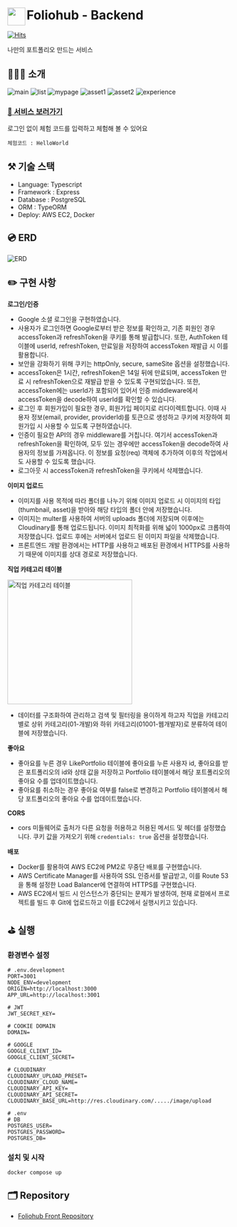 # <a href="https://www.foliohub.me"><img src="https://github.com/y-solb/foliohub-backend/assets/59462108/8f74737b-07b0-468e-aea3-acf56d8fb233" align="left" width="40" height="40"></a> Foliohub - Backend

[![Hits](https://hits.seeyoufarm.com/api/count/incr/badge.svg?url=https%3A%2F%2Fgithub.com%2Fy-solb%2Ffoliohub-backend&count_bg=%23607AE9&title_bg=%236A6A6A&icon=&icon_color=%23FF0202&title=hits&edge_flat=false)](https://hits.seeyoufarm.com)

나만의 포트폴리오 만드는 서비스

## 💁🏻‍♀️ 소개

![main](https://github.com/y-solb/foliohub-backend/assets/59462108/1c17f2c2-da2a-477d-b9a6-65960393bb04)
![list](https://github.com/y-solb/foliohub-backend/assets/59462108/99ca6a66-1e10-436f-87db-721045bbb44d)
![mypage](https://github.com/y-solb/foliohub-backend/assets/59462108/c5d767d8-8242-4c56-b9fb-57ab19bc45e2)
![asset1](https://github.com/y-solb/foliohub-backend/assets/59462108/40a57eff-1e39-4279-b61c-ba59bf620642)
![asset2](https://github.com/y-solb/foliohub-backend/assets/59462108/4fc022a4-1bcb-4c4e-aadf-3555285a8fc9)
![experience](https://github.com/y-solb/foliohub-backend/assets/59462108/498f81af-3fd9-4cbb-8f74-d3591dda41ee)

### [🚀 서비스 보러가기](https://www.foliohub.me)

로그인 없이 체험 코드를 입력하고 체험해 볼 수 있어요

```
체험코드 : HelloWorld
```

## ⚒️ 기술 스택

- Language: Typescript
- Framework : Express
- Database : PostgreSQL
- ORM : TypeORM
- Deploy: AWS EC2, Docker

## 💿 ERD

![ERD](https://github.com/y-solb/foliohub-backend/assets/59462108/b14286e0-8239-4359-8bca-44575c81a6de)

## ✏️ 구현 사항

**로그인/인증**

- Google 소셜 로그인을 구현하였습니다.
- 사용자가 로그인하면 Google로부터 받은 정보를 확인하고, 기존 회원인 경우 accessToken과 refreshToken을 쿠키를 통해 발급합니다. 또한, AuthToken 테이블에 userId, refreshToken, 만료일을 저장하여 accessToken 재발급 시 이를 활용합니다.
- 보안을 강화하기 위해 쿠키는 httpOnly, secure, sameSite 옵션을 설정했습니다.
- accessToken은 1시간, refreshToken은 14일 뒤에 만료되며, accessToken 만료 시 refreshToken으로 재발급 받을 수 있도록 구현되었습니다. 또한, accessToken에는 userId가 포함되어 있어서 인증 middleware에서 accessToken을 decode하여 userId를 확인할 수 있습니다.
- 로그인 후 회원가입이 필요한 경우, 회원가입 페이지로 리다이렉트합니다. 이때 사용자 정보(email, provider, providerId)를 토큰으로 생성하고 쿠키에 저장하여 회원가입 시 사용할 수 있도록 구현하였습니다.
- 인증이 필요한 API의 경우 middleware를 거칩니다. 여기서 accessToken과 refreshToken을 확인하여, 모두 있는 경우에만 accessToken을 decode하여 사용자의 정보를 가져옵니다. 이 정보를 요청(req) 객체에 추가하여 이후의 작업에서도 사용할 수 있도록 했습니다.
- 로그아웃 시 accessToken과 refreshToken을 쿠키에서 삭제했습니다.

**이미지 업로드**

- 이미지를 사용 목적에 따라 폴더를 나누기 위해 이미지 업로드 시 이미지의 타입(thumbnail, asset)을 받아와 해당 타입의 폴더 안에 저장했습니다.
- 이미지는 multer를 사용하여 서버의 uploads 폴더에 저장되며 이후에는 Cloudinary를 통해 업로드됩니다. 이미지 최적화를 위해 넓이 1000px로 크롭하여 저장했습니다. 업로드 후에는 서버에서 업로드 된 이미지 파일을 삭제했습니다.
- 프론트엔드 개발 환경에서는 HTTP를 사용하고 배포된 환경에서 HTTPS를 사용하기 때문에 이미지를 상대 경로로 저장했습니다.

**직업 카테고리 테이블**

<img src="https://github.com/y-solb/foliohub-backend/assets/59462108/2a1fd219-d9ab-45ef-9ed4-d4612dba7be0" alt="직업 카테고리 테이블" width="280">

- 데이터를 구조화하여 관리하고 검색 및 필터링을 용이하게 하고자 직업을 카테고리별로 상위 카테고리(01-개발)와 하위 카테고리(01001-웹개발자)로 분류하여 테이블에 저장했습니다.

**좋아요**

- 좋아요를 누른 경우 LikePortfolio 테이블에 좋아요를 누른 사용자 id, 좋아요를 받은 포트폴리오의 id와 상태 값을 저장하고 Portfolio 테이블에서 해당 포트폴리오의 좋아요 수를 업데이트했습니다.
- 좋아요를 취소하는 경우 좋아요 여부를 false로 변경하고 Portfolio 테이블에서 해당 포트폴리오의 좋아요 수를 업데이트했습니다.

**CORS**

- cors 미들웨어로 출처가 다른 요청을 허용하고 허용된 메서드 및 헤더를 설정했습니다. 쿠키 값을 가져오기 위해 `credentials: true` 옵션을 설정했습니다.

**배포**

- Docker를 활용하여 AWS EC2에 PM2로 무중단 배포를 구현했습니다.
- AWS Certificate Manager를 사용하여 SSL 인증서를 발급받고, 이를 Route 53을 통해 설정한 Load Balancer에 연결하여 HTTPS를 구현했습니다.
- AWS EC2에서 빌드 시 인스턴스가 중단되는 문제가 발생하여, 현재 로컬에서 프로젝트를 빌드 후 Git에 업로드하고 이를 EC2에서 실행시키고 있습니다.

## ⛳️ 실행

### 환경변수 설정

```
# .env.development
PORT=3001
NODE_ENV=development
ORIGIN=http://localhost:3000
APP_URL=http://localhost:3001

# JWT
JWT_SECRET_KEY=

# COOKIE DOMAIN
DOMAIN=

# GOOGLE
GOOGLE_CLIENT_ID=
GOOGLE_CLIENT_SECRET=

# CLOUDINARY
CLOUDINARY_UPLOAD_PRESET=
CLOUDINARY_CLOUD_NAME=
CLOUDINARY_API_KEY=
CLOUDINARY_API_SECRET=
CLOUDINARY_BASE_URL=http://res.cloudinary.com/...../image/upload
```

```
# .env
# DB
POSTGRES_USER=
POSTGRES_PASSWORD=
POSTGRES_DB=
```

### 설치 및 시작

```
docker compose up
```

## 🗂️ Repository

- [Foliohub Front Repository](https://github.com/y-solb/foliohub-frontend)
